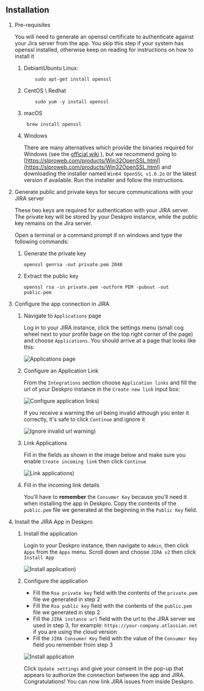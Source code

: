 ## Installation

1. Pre-requisites

    You will need to generate an openssl certificate to authenticate against your Jira server from the app. You skip this step if your system has openssl installed, otherwise keep on reading for instructions on how to install it
    
    1. Debian\Ubuntu Linux:
    
        ```
            sudo apt-get install openssl
        ```
    
    2. CentOS \ Redhat
    
        ```
            sudo yum -y install openssl
        ```         
    
    3. macOS
    
        ```
         brew install openssl
        ```
    
    4. Windows 
    
        There are many alternatives which provide the binaries required for Windows (see the  [official wiki](https://wiki.openssl.org/index.php/Binaries) ), but we recommend going to [https://slproweb.com/products/Win32OpenSSL.html](https://slproweb.com/products/Win32OpenSSL.html) and downloading the installer named `Win64 OpenSSL v1.0.2o` or the latest version if available. Run the installer and follow the instructions.
        
2. Generate public and private keys for secure communications with your JIRA server
    
    These two keys are required for authentication with your JIRA server. The private key will be stored by your Deskpro instance, while the public key remains on the Jira server.
    
    Open a terminal or a command prompt if on windows and type the following commands:
      
    1. Generate the private key
        
        ```
        openssl genrsa -out private.pem 2048
        ```
        
    2. Extract the public key
        
        ```
        openssl rsa -in private.pem -outform PEM -pubout -out public.pem
        ```    
3. Configure the app connection in JIRA

    1. Navigate to `Applications` page
     
        Log in to your JIRA instance, click the settings menu (small cog wheel next to your profile bage on the top right corner of the page) and choose `Applications`. You should arrive at a page that looks like this:
        
        ![Applications page](https://raw.githubusercontent.com/DeskproApps/jira/master/docs/install-guide/001-application-links.small.png)
        
    2. Configure an Application Link
    
        From the `Integrations` section choose `Application links` and fill the url of your Deskpro instance in the `Create new link` input box:
        
        ![Configure application links](https://raw.githubusercontent.com/DeskproApps/jira/master/docs/install-guide/002-configure-application-link.small.png))
        
        If you receive a warning the url being invalid although you enter it correctly, it's safe to click `Continue` and ignore it
        
        ![Ignore invalid url warning](https://raw.githubusercontent.com/DeskproApps/jira/master/docs/install-guide/003-skip-invalid-url.small.png))
    
    3. Link Applications
        
        Fill in the fields as shown in the image below and make sure you enable `Create incoming link` then click `Continue`
        
        ![Link applications](https://raw.githubusercontent.com/DeskproApps/jira/master/docs/install-guide/004-incoming-link.small.png))
        
    4. Fill in the incoming link details
        
        You'll have to **remember** the `Consumer Key` because you'll need it when installing the app in Deskpro. 
        Copy the contents of the `public.pem` file we generated at the beginning in the `Public Key` field.

4. Install the JIRA App in Deskpro

    1. Install the application
     
        Login to your Deskpro instance, then navigate to `Admin`, then click `Apps` from the `Apps` menu. Scroll down and choose `JIRA v2` then click `Install App`
        
        ![Install application](https://raw.githubusercontent.com/DeskproApps/jira/master/docs/install-guide/006-install-app.small.png))
        
    2. Configure the application
    
        - Fill the `Rsa private key` field with the contents of the `private.pem` file we generated in step 2
        - Fill the `Rsa public key` field with the contents of the `public.pem` file we generated in step 2        
        - Fill the `JIRA instance url` field with the url to the JIRA server we used in step 3, for example: `https://your-company.atlassian.net` if you are using the cloud version        
        - Fill the `JIRA Consumer Key` field with the value of the `Consumer Key` field you remember from step 3
        
        ![Install application](https://raw.githubusercontent.com/DeskproApps/jira/master/docs/install-guide/007-configure-app.small.png)
        
        Click `Update settings` and give your consent in the pop-up that appears to authorize the connection between the app and JIRA. 
        Congratulations! You can now link JIRA issues from inside Deskpro.          
    
 
